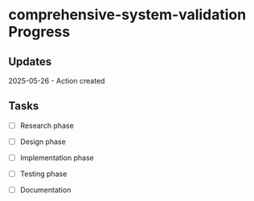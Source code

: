 # comprehensive-system-validation Progress

## Updates

2025-05-26 - Action created

## Tasks

- [ ] Research phase
- [ ] Design phase
- [ ] Implementation phase
- [ ] Testing phase
- [ ] Documentation

